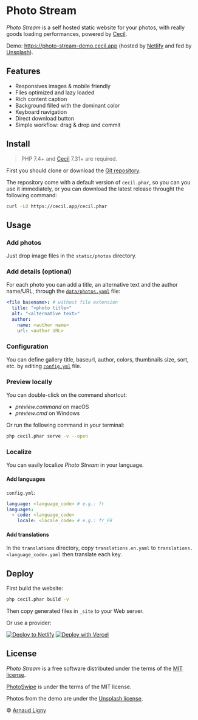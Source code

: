 # Photo Stream

_Photo Stream_ is a self hosted static website for your photos, with really goods loading performances, powered by [Cecil](https://cecil.app).

Demo: <https://photo-stream-demo.cecil.app> (hosted by [Netlify](https://www.netlify.com) and fed by [Unsplash](https://unsplash.com)).

## Features

- Responsives images & mobile friendly
- Files optimized and lazy loaded
- Rich content caption
- Background filled with the dominant color
- Keyboard navigation
- Direct download button
- Simple workflow: drag & drop and commit

## Install

> PHP 7.4+ and [Cecil](https://cecil.app/download/) 7.31+ are required.

First you should clone or download the [Git repository](https://github.com/Cecilapp/photo-stream.git).

The repository come with a default version of `cecil.phar`, so you can you use it immediately, or you can download the latest release throught the following command:

```bash
curl -LO https://cecil.app/cecil.phar
```

## Usage

### Add photos

Just drop image files in the `static/photos` directory.

### Add details (optional)

For each photo you can add a title, an alternative text and the author name/URL, through the [`data/photos.yaml`](data/photos.yaml) file:

```yaml
<file basename>: # without file extension
  title: "<photo title>"
  alt: "<alternative text>"
  author:
    name: <author name>
    url: <author URL>
```

### Configuration

You can define gallery title, baseurl, author, colors, thumbnails size, sort, etc. by editing [`config.yml`](config.yml) file.

### Preview locally

You can double-click on the command shortcut:

- _preview.command_ on macOS
- _preview.cmd_ on Windows

Or run the following command in your terminal:

```bash
php cecil.phar serve -v --open
```

### Localize

You can easily localize _Photo Stream_ in your language.

#### Add languages

`config.yml`:

```yaml
language: <language_code> # e.g.: fr
languages:
  - code: <language_code>
    locale: <locale_code> # e.g.: fr_FR
```

#### Add translations

In the `translations` directory, copy `translations.en.yaml` to `translations.<language_code>.yaml` then translate each key.

## Deploy

First build the website:

```bash
php cecil.phar build -v
```

Then copy generated files in `_site` to your Web server.

Or use a provider:

[![Deploy to Netlify](https://www.netlify.com/img/deploy/button.svg)](https://app.netlify.com/start/deploy?repository=https://github.com/Cecilapp/photo-stream) [![Deploy with Vercel](https://vercel.com/button)](https://vercel.com/new/clone?repository-url=https%3A%2F%2Fgithub.com%2FCecilapp%2Fphoto-stream&project-name=photo-stream&repository-name=photo-stream&demo-title=Photo%20Stream&demo-description=Super%20simple%20self%20hosted%20photo%20stream%2C%20powered%20by%20Cecil.&demo-url=https%3A%2F%2Fphoto-stream-demo.cecil.app&demo-image=https%3A%2F%2Fgithub.com%2FCecilapp%2Fphoto-stream.cecil.app%2Fraw%2Fmain%2Fassets%2Fpreview.png)

## License

_Photo Stream_ is a free software distributed under the terms of the [MIT license](LICENSE).

[PhotoSwipe](https://photoswipe.com) is under the terms of the MIT license.

Photos from the demo are under the [Unsplash license](https://unsplash.com/license).

© [Arnaud Ligny](https://arnaudligny.fr)
